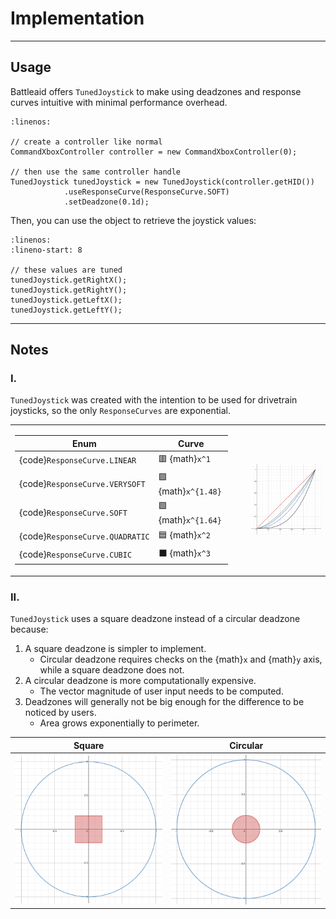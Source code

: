 # Implementation

<hr>

## Usage

Battleaid offers `TunedJoystick` to make using deadzones and response curves intuitive with minimal performance overhead.

```{code-block} java
:linenos:

// create a controller like normal
CommandXboxController controller = new CommandXboxController(0);

// then use the same controller handle
TunedJoystick tunedJoystick = new TunedJoystick(controller.getHID())
            .useResponseCurve(ResponseCurve.SOFT)
            .setDeadzone(0.1d);
```

Then, you can use the object to retrieve the joystick values:

```{code-block} java
:linenos:
:lineno-start: 8

// these values are tuned
tunedJoystick.getRightX();
tunedJoystick.getRightY();
tunedJoystick.getLeftX();
tunedJoystick.getLeftY();
```

<hr>

## Notes

### I.

`TunedJoystick` was created with the intention to be used for drivetrain joysticks, so the only `ResponseCurves` are exponential.  

<table class="table" style="margin-left: auto; margin-right: auto; table-layout: auto;">
  <tr>
    <td style="padding-right: 30px;">

| Enum | Curve | 
|-|-|
| {code}`ResponseCurve.LINEAR`    | 🟥 {math}`x^1` |
| {code}`ResponseCurve.VERYSOFT`  | 🟩 {math}`x^{1.48}` |
| {code}`ResponseCurve.SOFT`      | 🟪 {math}`x^{1.64}` |
| {code}`ResponseCurve.QUADRATIC` | 🟦 {math}`x^2` |    
| {code}`ResponseCurve.CUBIC`     | ⬛ {math}`x^3` |
</td>
    <td>

![Response Curves](./tuned-joystick-response-curves.png)
</td>
  </tr>
</table>

### II.

`TunedJoystick` uses a square deadzone instead of a circular deadzone because:

1. A square deadzone is simpler to implement.
    - Circular deadzone requires checks on the {math}`x` and {math}`y` axis, while a square deadzone does not.
2. A circular deadzone is more computationally expensive.
    - The vector magnitude of user input needs to be computed.
3. Deadzones will generally not be big enough for the difference to be noticed by users.
    - Area grows exponentially to perimeter.

| Square | Circular |
|-|-|
| ![Square Deadzone](./square-deadzone.png) | ![Circular Deadzone](./circular-deadzone.png) | 